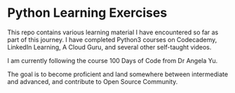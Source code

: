 # Python Learning Exercises

This repo contains various learning material I have encountered so far as part of this journey. I have completed Python3 courses on Codecademy, LinkedIn Learning, A Cloud Guru, and several other self-taught videos.

I am currently following the course 100 Days of Code from Dr Angela Yu. 

The goal is to become proficient and land somewhere between intermediate and advanced, and contribute to Open Source Community.
